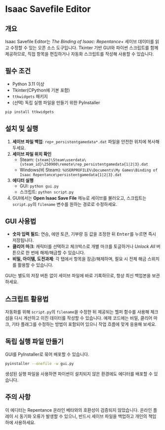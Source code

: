 # Isaac Savefile Editor

## 개요
Isaac Savefile Editor는 *The Binding of Isaac: Repentance+* 세이브 데이터를 읽고 수정할 수 있는 오픈 소스 도구입니다. Tkinter 기반 GUI와 파이썬 스크립트를 함께 제공하므로, 직접 항목을 편집하거나 자동화 스크립트를 작성해 사용할 수 있습니다.

## 필수 조건
- Python 3.11 이상
- Tkinter(CPython에 기본 포함)
- `ttkwidgets` 패키지
- (선택) 독립 실행 파일을 만들기 위한 PyInstaller

```bash
pip install ttkwidgets
```

## 설치 및 실행
1. **세이브 파일 백업**: `rep+_persistentgamedata*.dat` 파일을 안전한 위치에 복사해 두세요.
2. **세이브 파일 위치 확인**
   - Steam: `{steam}\Steam\userdata\{steam_id}\250900\remote\rep_persistentgamedata{1|2|3}.dat`
   - Windows(비 Steam): `%USERPROFILE%\Documents\My Games\Binding of Isaac Repentance\persistentgamedata{1|2|3}.dat`
3. **에디터 실행**
   - GUI: `python gui.py`
   - 스크립트: `python script.py`
4. GUI에서는 **Open Isaac Save File** 메뉴로 세이브를 불러오고, 스크립트는 `script.py`의 `filename` 변수를 원하는 경로로 수정하세요.

## GUI 사용법
- **숫자 입력 필드**: 연승, 에덴 토큰, 기부량 등 값을 조정한 뒤 <kbd>Enter</kbd>를 누르면 즉시 저장됩니다.
- **클리어 마크**: 캐릭터를 선택하고 체크박스로 개별 마크를 토글하거나 *Unlock All* 버튼으로 한 번에 해제/해금할 수 있습니다.
- **비밀, 아이템, 도전과제**: 각 탭에서 항목을 잠금/해제하며, 필요 시 전체 해금 스위치를 활용할 수 있습니다.

GUI는 별도의 저장 버튼 없이 세이브 파일에 바로 기록하므로, 항상 최신 백업본을 보관하세요.

## 스크립트 활용법
자동화를 위해 `script.py`의 `filename`을 수정한 뒤 제공되는 헬퍼 함수를 사용해 체크섬을 다시 계산하고 이진 데이터를 작성할 수 있습니다. 예제 코드에는 비밀, 클리어 마크, 기타 플래그를 수정하는 방법이 포함되어 있으니 작업 흐름에 맞게 응용해 보세요.

## 독립 실행 파일 만들기
GUI를 PyInstaller로 묶어 배포할 수 있습니다.

```bash
pyinstaller --onefile -w gui.py
```

생성된 실행 파일을 사용하면 파이썬이 설치되지 않은 환경에도 에디터를 배포할 수 있습니다.

## 주의 사항
이 에디터는 Repentance 온라인 베타와의 호환성이 검증되지 않았습니다. 온라인 플레이 시 동기화 오류가 발생할 수 있으니, 반드시 세이브 파일을 백업하고 개인의 책임 하에 사용하세요.
